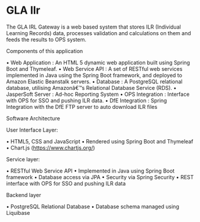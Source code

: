 GLA Ilr
=======

The GLA IRL Gateway is a web based system that stores ILR (Individual Learning Records) data, processes validation and calculations on them and feeds the results to OPS system.


Components of this application

•	Web Application	: An HTML 5 dynamic web application built using Spring Boot and Thymeleaf.
•	Web Service API : A set of RESTful web services implemented in Java using the Spring Boot framework, and deployed to Amazon Elastic Beanstalk servers.
•	Database : A PostgreSQL relational database, utilising Amazonâ€™s Relational Database Service (RDS).
•	JasperSoft Server : Ad-hoc Reporting System
•	OPS Integration : Interface with OPS for SSO and pushing ILR data.
•	DfE Integration : Spring Integration with the DfE FTP server to auto download ILR files

Software Architecture

User Interface Layer:

•	HTML5, CSS and JavaScript
•	Rendered using Spring Boot and Thymeleaf
•	Chart.js (https://www.chartjs.org/)

Service layer:

•	RESTful Web Service API
•	Implemented in Java using Spring Boot framework
•	Database access via JPA
•	Security via Spring Security
•	REST interface with OPS for SSO and pushing ILR data

Backend layer

•	PostgreSQL Relational Database
•	Database schema managed using Liquibase


